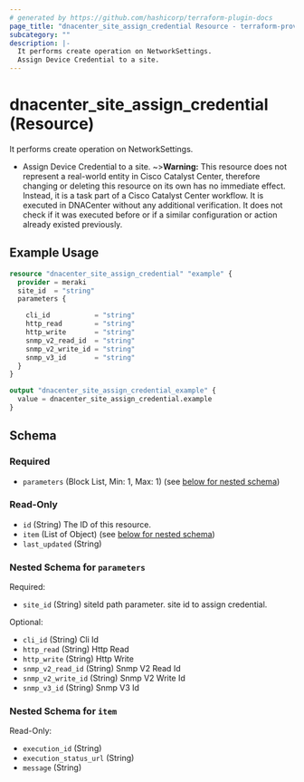 ```yaml
---
# generated by https://github.com/hashicorp/terraform-plugin-docs
page_title: "dnacenter_site_assign_credential Resource - terraform-provider-dnacenter"
subcategory: ""
description: |-
  It performs create operation on NetworkSettings.
  Assign Device Credential to a site.
---
```


# dnacenter_site_assign_credential (Resource)

It performs create operation on NetworkSettings.

- Assign Device Credential to a site.
~>**Warning:**
This resource does not represent a real-world entity in Cisco Catalyst Center, therefore changing or deleting this resource on its own has no immediate effect.
Instead, it is a task part of a Cisco Catalyst Center workflow. It is executed in DNACenter without any additional verification. It does not check if it was executed before or if a similar configuration or action already existed previously.

## Example Usage

```terraform
resource "dnacenter_site_assign_credential" "example" {
  provider = meraki
  site_id  = "string"
  parameters {

    cli_id           = "string"
    http_read        = "string"
    http_write       = "string"
    snmp_v2_read_id  = "string"
    snmp_v2_write_id = "string"
    snmp_v3_id       = "string"
  }
}

output "dnacenter_site_assign_credential_example" {
  value = dnacenter_site_assign_credential.example
}
```

<!-- schema generated by tfplugindocs -->
## Schema

### Required

- `parameters` (Block List, Min: 1, Max: 1) (see [below for nested schema](#nestedblock--parameters))

### Read-Only

- `id` (String) The ID of this resource.
- `item` (List of Object) (see [below for nested schema](#nestedatt--item))
- `last_updated` (String)

<a id="nestedblock--parameters"></a>
### Nested Schema for `parameters`

Required:

- `site_id` (String) siteId path parameter. site id to assign credential.

Optional:

- `cli_id` (String) Cli Id
- `http_read` (String) Http Read
- `http_write` (String) Http Write
- `snmp_v2_read_id` (String) Snmp V2 Read Id
- `snmp_v2_write_id` (String) Snmp V2 Write Id
- `snmp_v3_id` (String) Snmp V3 Id


<a id="nestedatt--item"></a>
### Nested Schema for `item`

Read-Only:

- `execution_id` (String)
- `execution_status_url` (String)
- `message` (String)
